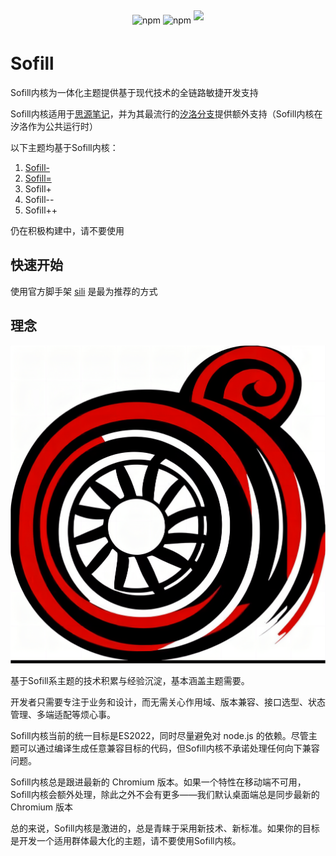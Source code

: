 <p align="center">
<br><br>
<img alt="npm" src="https://img.shields.io/npm/v/sofill?color=%23338&label=version&logo=npm&style=flat-square" style="cursor:pointer;height: 38px;margin: 5px auto;">
<img alt="npm" src="https://img.shields.io/npm/dt/sofill?color=%23186186&logo=npm&style=flat-square" style="cursor:pointer;height: 38px;margin: 5px auto;">
<a title="Hits" target="_blank" href="https://github.com/Hi-Windom/Sofill"><img src="https://hits.b3log.org/Hi-Windom/Sofill.svg" style="cursor:pointer;height: 38px;margin: 5px auto;"></a>
</p>

# Sofill

Sofill内核为一体化主题提供基于现代技术的全链路敏捷开发支持

Sofill内核适用于[思源笔记](https://github.com/siyuan-note/siyuan)，并为其最流行的[汐洛分支](https://github.com/Hi-Windom/Sillot)提供额外支持（Sofill内核在汐洛作为公共运行时）

以下主题均基于Sofill内核：

1. [Sofill-](https://github.com/Hi-Windom/winsay)
2. [Sofill=](https://github.com/Hi-Windom/lili)
3. Sofill+
4. Sofill--
5. Sofill++

仍在积极构建中，请不要使用

## 快速开始

使用官方脚手架 [sili](https://github.com/Hi-Windom/sili) 是最为推荐的方式

## 理念

![1678716068550](image/README/1678716068550.png)

基于Sofill系主题的技术积累与经验沉淀，基本涵盖主题需要。

开发者只需要专注于业务和设计，而无需关心作用域、版本兼容、接口选型、状态管理、多端适配等烦心事。

Sofill内核当前的统一目标是ES2022，同时尽量避免对 node.js 的依赖。尽管主题可以通过编译生成任意兼容目标的代码，但Sofill内核不承诺处理任何向下兼容问题。

Sofill内核总是跟进最新的 Chromium 版本。如果一个特性在移动端不可用，Sofill内核会额外处理，除此之外不会有更多——我们默认桌面端总是同步最新的 Chromium 版本

总的来说，Sofill内核是激进的，总是青睐于采用新技术、新标准。如果你的目标是开发一个适用群体最大化的主题，请不要使用Sofill内核。
